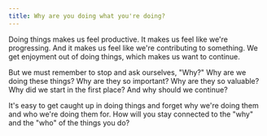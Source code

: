 ```yaml
---
title: Why are you doing what you're doing?
---
```


Doing things makes us feel productive. It makes us feel like we're progressing. And it makes us feel like we're contributing to something. We get enjoyment out of doing things, which makes us want to continue.

But we must remember to stop and ask ourselves, "Why?" Why are we doing these things? Why are they so important? Why are they so valuable? Why did we start in the first place? And why should we continue?

It's easy to get caught up in doing things and forget why we're doing them and who we're doing them for. How will you stay connected to the "why" and the "who" of the things you do?
